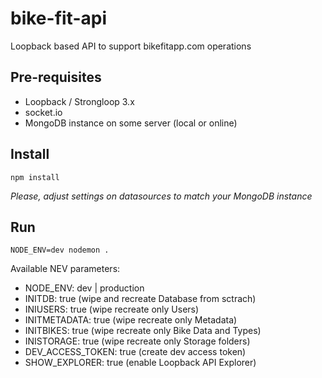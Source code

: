 # bike-fit-api

Loopback based API to support bikefitapp.com operations

## Pre-requisites

- Loopback / Strongloop 3.x
- socket.io
- MongoDB instance on some server (local or online)

## Install

`npm install`

*Please, adjust settings on datasources to match your MongoDB instance*

## Run

`NODE_ENV=dev nodemon .`

Available NEV parameters:
  - NODE_ENV: dev | production
  - INITDB: true (wipe and recreate Database from sctrach)
  - INIUSERS: true (wipe recreate only Users)
  - INITMETADATA: true (wipe recreate only Metadata)
  - INITBIKES: true (wipe recreate only Bike Data and Types)
  - INISTORAGE: true (wipe recreate only Storage folders)
  - DEV_ACCESS_TOKEN: true (create dev access token)
  - SHOW_EXPLORER: true (enable Loopback API Explorer)
